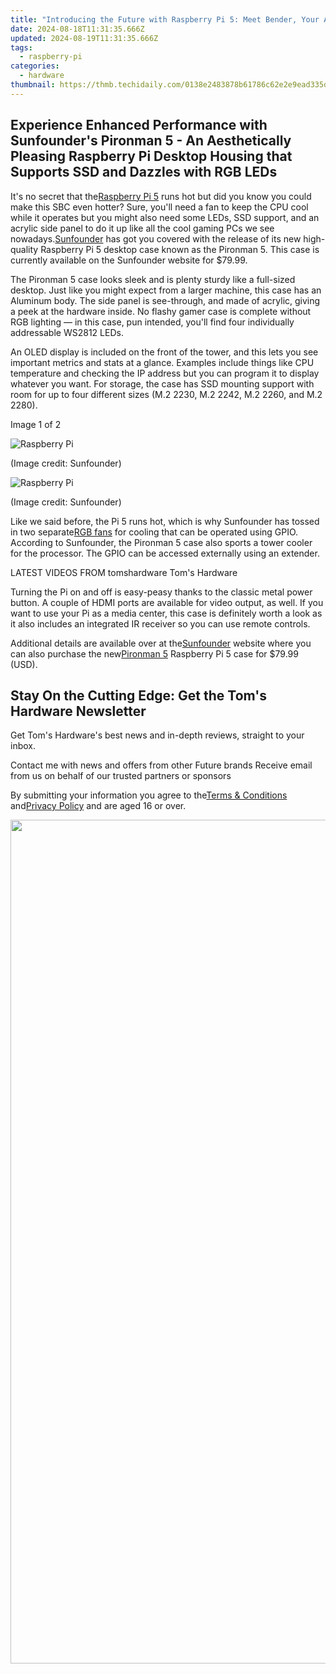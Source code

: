 ```yaml
---
title: "Introducing the Future with Raspberry Pi 5: Meet Bender, Your AI-Powered Personal Assistant Inspired by Futurama"
date: 2024-08-18T11:31:35.666Z
updated: 2024-08-19T11:31:35.666Z
tags:
  - raspberry-pi
categories:
  - hardware
thumbnail: https://thmb.techidaily.com/0138e2483878b61786c62e2e9ead335ddaa2649c1800ba21659cf76cde33dc5d.jpg
---
```


## Experience Enhanced Performance with Sunfounder's Pironman 5 - An Aesthetically Pleasing Raspberry Pi Desktop Housing that Supports SSD and Dazzles with RGB LEDs

It's no secret that the[Raspberry Pi 5](https://tools.techidaily.com) runs hot but did you know you could make this SBC even hotter? Sure, you'll need a fan to keep the CPU cool while it operates but you might also need some LEDs, SSD support, and an acrylic side panel to do it up like all the cool gaming PCs we see nowadays.[Sunfounder](https://www.sunfounder.com/products/pironman-5-nvme-m-2-ssd-pcie-mini-pc-case-for-raspberry-pi-5) has got you covered with the release of its new high-quality Raspberry Pi 5 desktop case known as the Pironman 5\. This case is currently available on the Sunfounder website for $79.99.

 The Pironman 5 case looks sleek and is plenty sturdy like a full-sized desktop. Just like you might expect from a larger machine, this case has an Aluminum body. The side panel is see-through, and made of acrylic, giving a peek at the hardware inside. No flashy gamer case is complete without RGB lighting — in this case, pun intended, you'll find four individually addressable WS2812 LEDs.

 An OLED display is included on the front of the tower, and this lets you see important metrics and stats at a glance. Examples include things like CPU temperature and checking the IP address but you can program it to display whatever you want. For storage, the case has SSD mounting support with room for up to four different sizes (M.2 2230, M.2 2242, M.2 2260, and M.2 2280).

 Image 1 of 2

![Raspberry Pi](https://vanilla.futurecdn.net/cyclingnews/media/img/missing-image.svg)

 (Image credit: Sunfounder)

![Raspberry Pi](https://vanilla.futurecdn.net/cyclingnews/media/img/missing-image.svg)

 (Image credit: Sunfounder)

 Like we said before, the Pi 5 runs hot, which is why Sunfounder has tossed in two separate[RGB fans](https://tools.techidaily.com) for cooling that can be operated using GPIO. According to Sunfounder, the Pironman 5 case also sports a tower cooler for the processor. The GPIO can be accessed externally using an extender.

 LATEST VIDEOS FROM tomshardware Tom's Hardware

 Turning the Pi on and off is easy-peasy thanks to the classic metal power button. A couple of HDMI ports are available for video output, as well. If you want to use your Pi as a media center, this case is definitely worth a look as it also includes an integrated IR receiver so you can use remote controls.

 Additional details are available over at the[Sunfounder](https://docs.sunfounder.com/projects/pironman5/en/latest/index.html) website where you can also purchase the new[Pironman 5](https://www.sunfounder.com/products/pironman-5-nvme-m-2-ssd-pcie-mini-pc-case-for-raspberry-pi-5) Raspberry Pi 5 case for $79.99 (USD).

## Stay On the Cutting Edge: Get the Tom's Hardware Newsletter

 Get Tom's Hardware's best news and in-depth reviews, straight to your inbox.

 Contact me with news and offers from other Future brands  Receive email from us on behalf of our trusted partners or sponsors

 By submitting your information you agree to the[Terms & Conditions](https://futureplc.com/terms-conditions/) and[Privacy Policy](https://futureplc.com/privacy-policy/) and are aged 16 or over.

<ins class="adsbygoogle"
     style="display:block"
     data-ad-format="autorelaxed"
     data-ad-client="ca-pub-7571918770474297"
     data-ad-slot="1223367746"></ins>



<ins class="adsbygoogle"
     style="display:block"
     data-ad-client="ca-pub-7571918770474297"
     data-ad-slot="8358498916"
     data-ad-format="auto"
     data-full-width-responsive="true"></ins>



<!-- affiliate ads begin -->
<a href="https://twopages.pxf.io/c/5597632/1873305/18544" target="_top" id="1873305"><img src="//a.impactradius-go.com/display-ad/18544-1873305" border="0" alt="" width="1080" height="1350"/></a><img height="0" width="0" src="https://imp.pxf.io/i/5597632/1873305/18544" style="position:absolute;visibility:hidden;" border="0" />
<!-- affiliate ads end -->